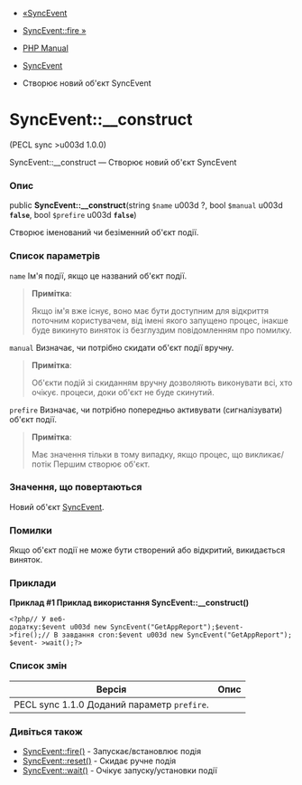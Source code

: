 - [«SyncEvent](class.syncevent.md)
- [SyncEvent::fire »](syncevent.fire.md)

- [PHP Manual](index.md)
- [SyncEvent](class.syncevent.md)
- Створює новий об'єкт SyncEvent

# SyncEvent::\_\_construct

(PECL sync \>u003d 1.0.0)

SyncEvent::\_\_construct — Створює новий об'єкт SyncEvent

### Опис

public **SyncEvent::\_\_construct**(string `$name` u003d ?, bool `$manual` u003d
**`false`**, bool `$prefire` u003d **`false`**)

Створює іменований чи безіменний об'єкт події.

### Список параметрів

`name`
Ім'я події, якщо це названий об'єкт події.

> **Примітка**:
>
> Якщо ім'я вже існує, воно має бути доступним для відкриття поточним
> користувачем, від імені якого запущено процес, інакше буде
> викинуто виняток із безглуздим повідомленням про помилку.

`manual`
Визначає, чи потрібно скидати об'єкт події вручну.

> **Примітка**:
>
> Об'єкти подій зі скиданням вручну дозволяють виконувати всі, хто очікує.
> процеси, доки об'єкт не буде скинутий.

`prefire`
Визначає, чи потрібно попередньо активувати (сигналізувати)
об'єкт події.

> **Примітка**:
>
> Має значення тільки в тому випадку, якщо процес, що викликає/потік
> Першим створює об'єкт.

### Значення, що повертаються

Новий об'єкт [SyncEvent](class.syncevent.md).

### Помилки

Якщо об'єкт події не може бути створений або відкритий, викидається
виняток.

### Приклади

**Приклад #1 Приклад використання **SyncEvent::\_\_construct()****

` <?php// У веб-додатку:$event u003d new SyncEvent("GetAppReport");$event->fire();// В завдання cron:$event u003d new SyncEvent("GetAppReport");$event- >wait();?> `

### Список змін

| Версія | Опис |
|-----------------|------------------------------|
| PECL sync 1.1.0 Доданий параметр `prefire`. |

### Дивіться також

- [SyncEvent::fire()](syncevent.fire.md) - Запускає/встановлює
подія
- [SyncEvent::reset()](syncevent.reset.md) - Скидає ручне
подія
- [SyncEvent::wait()](syncevent.wait.md) - Очікує запуску/установки
події
